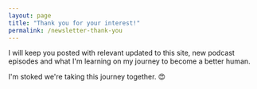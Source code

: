 ```yaml
---
layout: page
title: "Thank you for your interest!"
permalink: /newsletter-thank-you
---
```


I will keep you posted with relevant updated to this site, new podcast episodes and what I'm learning on my journey to
become a better human.

I'm stoked we're taking this journey together. 😍
